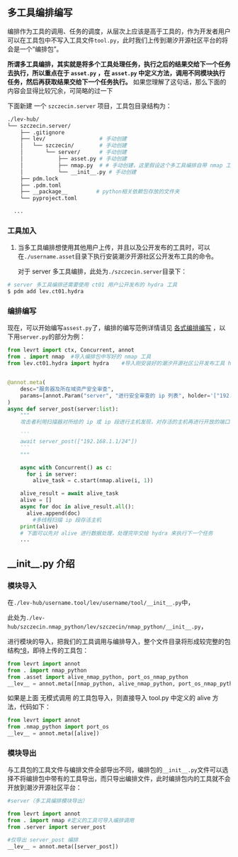 


## 多工具编排编写

编排作为工具的调用、任务的调度，从层次上应该是高于工具的，作为开发者用户可以在工具包中不写入工具文件`tool.py`，此时我们上传到潮汐开源社区平台的将会是一个“编排包”。

**所谓多工具编排，其实就是将多个工具处理任务，执行之后的结果交给下一个任务去执行，所以重点在于 `asset.py` ，在 `asset.py` 中定义方法，调用不同模块执行任务，然后再获取结果交给下一个任务执行。** 如果您理解了这句话，那么下面的内容会显得比较冗余，可简略的过一下

下面新建 一个 `szczecin.server` 项目，工具包目录结构为：

```bash
./lev-hub/
└── szczecin.server/
    ├── .gitignore
    ├── lev/				 # 手动创建
    │   └── szczecin/		 # 手动创建
    │       └── server/		 # 手动创建
    │           ├── asset.py # 手动创建
    │           ├── nmap.py  # # 手动创建，这里假设这个多工具编排自带 nmap 工具，这也就是 所谓的 tool.py
    │           └── __init__.py # 手动创建
    ├── pdm.lock
    ├── .pdm.toml
    ├── __package__			# python相关依赖包存放的文件夹
    └── pyproject.toml

  ...
```





### 工具加入

1. 当多工具编排想使用其他用户上传，并且以及公开发布的工具时，可以在`./username.asset`目录下执行安装潮汐开源社区公开发布工具的命令。

   对于 server 多工具编排，此处为`./szczecin.server`目录下：


```bash
# server 多工具编排还需要使用 ct01 用户公开发布的 hydra 工具
$ pdm add lev.ct01.hydra
```



### 编排编写

现在，可以开始编写`assest.py`了，编排的编写范例详情请见 [各式编排编写](#各式编排编写) ，以下用`server.py`的部分为例：

````python
from levrt import ctx, Concurrent, annot
from . import nmap	#导入编排包中写好的 nmap 工具
from lev.ct01.hydra import hydra	#导入刚安装好的潮汐开源社区公开发布工具 hydra


@annot.meta(
    desc="服务器及所在域资产安全审查",
    params=[annot.Param("server", "进行安全审查的 ip 列表", holder='["192.168.1.1/24"]')],
)
async def server_post(server:list):
    """
    攻击者利用扫描器对所给的 ip 或 ip 段进行主机发现，对存活的主机再进行开放的端口与服务扫描，并通过对服务器主机的操作系统与应用服务版本进行指纹识别，开始端口爆破与漏洞利用尝试。

    ```
    await server_post(["192.168.1.1/24"])
    ```
    """

    async with Concurrent() as c:
      for i in server:
        alive_task = c.start(nmap.alive(i, 1))

    alive_result = await alive_task
    alive = []
    async for doc in alive_result.all():
      alive.append(doc)
    	#多线程扫描 ip 段存活主机
    print(alive)
    # 下面可以先对 alive 进行数据处理，处理完毕交给 hydra 来执行下一个任务
    ...
````





## \_\_init__.py 介绍

### 模块导入

在`./lev-hub/username.tool/lev/username/tool/__init__.py`中，

此处为`./lev-hub/szczecin.nmap_python/lev/szczecin/nmap_python/__init__.py`，

进行模块的导入，把我们的工具调用与编排导入，整个文件目录将形成较完整的包结构[^8](#包是怎样的结构？)，即待上传的工具包：

```python
from levrt import annot
from . import nmap_python
from .asset import alive_nmap_python, port_os_nmap_python
__lev__ = annot.meta([nmap_python, alive_nmap_python, port_os_nmap_python])
```

如果是上面 无模式调用 的工具包导入，则直接导入 tool.py 中定义的 alive 方法，代码如下：

```python
from levrt import annot
from .nmap_python import port_os
__lev__ = annot.meta([alive])
```



### 模块导出

与工具包的工具文件与编排文件全部导出不同，编排包的`__init__.py`文件可以选择不将编排包中带有的工具导出，而只导出编排文件，此时编排包内的工具就不会开放到潮汐开源社区平台：

```python
#server（多工具编排模块导出）

from levrt import annot
from . import nmap #定义的工具可导入编排调用
from .server import server_post

#仅导出 server_post 编排
__lev__ = annot.meta([server_post])
```
